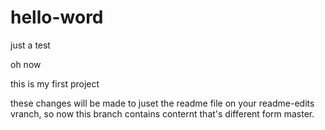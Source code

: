 # hello-word
just a test

oh now

this is my first project

these changes will be made to juset the readme file on your readme-edits vranch, so now this branch contains conternt that's different form master.
